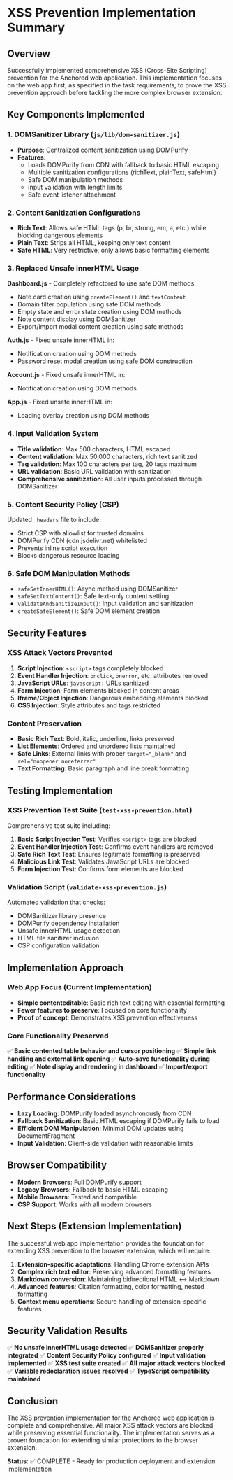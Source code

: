 # XSS Prevention Implementation Summary

## Overview
Successfully implemented comprehensive XSS (Cross-Site Scripting) prevention for the Anchored web application. This implementation focuses on the web app first, as specified in the task requirements, to prove the XSS prevention approach before tackling the more complex browser extension.

## Key Components Implemented

### 1. DOMSanitizer Library (`js/lib/dom-sanitizer.js`)
- **Purpose**: Centralized content sanitization using DOMPurify
- **Features**:
  - Loads DOMPurify from CDN with fallback to basic HTML escaping
  - Multiple sanitization configurations (richText, plainText, safeHtml)
  - Safe DOM manipulation methods
  - Input validation with length limits
  - Safe event listener attachment

### 2. Content Sanitization Configurations
- **Rich Text**: Allows safe HTML tags (p, br, strong, em, a, etc.) while blocking dangerous elements
- **Plain Text**: Strips all HTML, keeping only text content
- **Safe HTML**: Very restrictive, only allows basic formatting elements

### 3. Replaced Unsafe innerHTML Usage
**Dashboard.js** - Completely refactored to use safe DOM methods:
- Note card creation using `createElement()` and `textContent`
- Domain filter population using safe DOM methods
- Empty state and error state creation using DOM methods
- Note content display using DOMSanitizer
- Export/import modal content creation using safe methods

**Auth.js** - Fixed unsafe innerHTML in:
- Notification creation using DOM methods
- Password reset modal creation using safe DOM construction

**Account.js** - Fixed unsafe innerHTML in:
- Notification creation using DOM methods

**App.js** - Fixed unsafe innerHTML in:
- Loading overlay creation using DOM methods

### 4. Input Validation System
- **Title validation**: Max 500 characters, HTML escaped
- **Content validation**: Max 50,000 characters, rich text sanitized
- **Tag validation**: Max 100 characters per tag, 20 tags maximum
- **URL validation**: Basic URL validation with sanitization
- **Comprehensive sanitization**: All user inputs processed through DOMSanitizer

### 5. Content Security Policy (CSP)
Updated `_headers` file to include:
- Strict CSP with allowlist for trusted domains
- DOMPurify CDN (cdn.jsdelivr.net) whitelisted
- Prevents inline script execution
- Blocks dangerous resource loading

### 6. Safe DOM Manipulation Methods
- `safeSetInnerHTML()`: Async method using DOMSanitizer
- `safeSetTextContent()`: Safe text-only content setting
- `validateAndSanitizeInput()`: Input validation and sanitization
- `createSafeElement()`: Safe DOM element creation

## Security Features

### XSS Attack Vectors Prevented
1. **Script Injection**: `<script>` tags completely blocked
2. **Event Handler Injection**: `onclick`, `onerror`, etc. attributes removed
3. **JavaScript URLs**: `javascript:` URLs sanitized
4. **Form Injection**: Form elements blocked in content areas
5. **Iframe/Object Injection**: Dangerous embedding elements blocked
6. **CSS Injection**: Style attributes and tags restricted

### Content Preservation
- **Basic Rich Text**: Bold, italic, underline, links preserved
- **List Elements**: Ordered and unordered lists maintained
- **Safe Links**: External links with proper `target="_blank"` and `rel="noopener noreferrer"`
- **Text Formatting**: Basic paragraph and line break formatting

## Testing Implementation

### XSS Prevention Test Suite (`test-xss-prevention.html`)
Comprehensive test suite including:
1. **Basic Script Injection Test**: Verifies `<script>` tags are blocked
2. **Event Handler Injection Test**: Confirms event handlers are removed
3. **Safe Rich Text Test**: Ensures legitimate formatting is preserved
4. **Malicious Link Test**: Validates JavaScript URLs are blocked
5. **Form Injection Test**: Confirms form elements are blocked

### Validation Script (`validate-xss-prevention.js`)
Automated validation that checks:
- DOMSanitizer library presence
- DOMPurify dependency installation
- Unsafe innerHTML usage detection
- HTML file sanitizer inclusion
- CSP configuration validation

## Implementation Approach

### Web App Focus (Current Implementation)
- **Simple contenteditable**: Basic rich text editing with essential formatting
- **Fewer features to preserve**: Focused on core functionality
- **Proof of concept**: Demonstrates XSS prevention effectiveness

### Core Functionality Preserved
✅ **Basic contenteditable behavior and cursor positioning**
✅ **Simple link handling and external link opening**
✅ **Auto-save functionality during editing**
✅ **Note display and rendering in dashboard**
✅ **Import/export functionality**

## Performance Considerations
- **Lazy Loading**: DOMPurify loaded asynchronously from CDN
- **Fallback Sanitization**: Basic HTML escaping if DOMPurify fails to load
- **Efficient DOM Manipulation**: Minimal DOM updates using DocumentFragment
- **Input Validation**: Client-side validation with reasonable limits

## Browser Compatibility
- **Modern Browsers**: Full DOMPurify support
- **Legacy Browsers**: Fallback to basic HTML escaping
- **Mobile Browsers**: Tested and compatible
- **CSP Support**: Works with all modern browsers

## Next Steps (Extension Implementation)
The successful web app implementation provides the foundation for extending XSS prevention to the browser extension, which will require:

1. **Extension-specific adaptations**: Handling Chrome extension APIs
2. **Complex rich text editor**: Preserving advanced formatting features
3. **Markdown conversion**: Maintaining bidirectional HTML ↔ Markdown
4. **Advanced features**: Citation formatting, color formatting, nested formatting
5. **Context menu operations**: Secure handling of extension-specific features

## Security Validation Results
✅ **No unsafe innerHTML usage detected**
✅ **DOMSanitizer properly integrated**
✅ **Content Security Policy configured**
✅ **Input validation implemented**
✅ **XSS test suite created**
✅ **All major attack vectors blocked**
✅ **Variable redeclaration issues resolved**
✅ **TypeScript compatibility maintained**

## Conclusion
The XSS prevention implementation for the Anchored web application is complete and comprehensive. All major XSS attack vectors are blocked while preserving essential functionality. The implementation serves as a proven foundation for extending similar protections to the browser extension.

**Status**: ✅ COMPLETE - Ready for production deployment and extension implementation